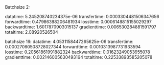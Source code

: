 Batchsize 2:

datatime: 5.245208740234375e-06
transfertime: 0.0003304481506347656
forwardtime: 0.47986388206481934
losstime: 0.0006148815155029297
backwardtime: 1.6017870903015137
gradienttime: 0.006530284881591797
totaltime: 2.08920526504

batchsize 16:
datatime: 4.0531158447265625e-06
transfertime: 0.00027060508728027344
forwardtime: 0.0010313987731933594
losstime: 0.20561861991882324
backwardtime: 0.01623249053955078
gradienttime: 0.002146005630493164
totaltime: 0.22533893585205078